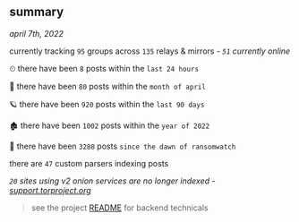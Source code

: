 
## summary
_april 7th, 2022_

currently tracking `95` groups across `135` relays & mirrors - _`51` currently online_

⏲ there have been `8` posts within the `last 24 hours`

🦈 there have been `80` posts within the `month of april`

🪐 there have been `920` posts within the `last 90 days`

🏚 there have been `1002` posts within the `year of 2022`

🦕 there have been `3288` posts `since the dawn of ransomwatch`

there are `47` custom parsers indexing posts

_`20` sites using v2 onion services are no longer indexed - [support.torproject.org](https://support.torproject.org/onionservices/v2-deprecation/)_

> see the project [README](https://github.com/thetanz/ransomwatch#ransomwatch--) for backend technicals
